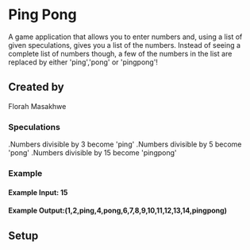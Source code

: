 # Ping Pong
A game application that allows you to enter numbers and, using a list of given speculations, gives you a list of the numbers.
Instead of seeing a complete list of numbers though, a few of the numbers in the list are replaced by either 'ping','pong' or 'pingpong'!

## Created by
Florah Masakhwe

### Speculations
.Numbers divisible by 3 become 'ping'
.Numbers divisible by 5 become 'pong'
.Numbers divisible by 15 become 'pingpong'

### Example
#### Example Input: 15
#### Example Output:(1,2,ping,4,pong,6,7,8,9,10,11,12,13,14,pingpong)

## Setup
